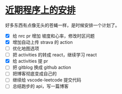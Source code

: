 # [近期程序上的安排](https://github.com/yihong0618/gitblog/issues/168)

好多东西有点像无头的苍蝇一样，是时候安排一个计划了。

- [x] 给 nrc pr 增加 坡度和心率，修改时区问题
- [x] 增加自动上传 strava 的 action
- [ ] 优化地图选项
- [ ] 把 activities 的转成 react，继续学习 react
- [x] 给 activities 提 pr
- [ ] 把 gitblog 换成 github action
- [ ] 把博客彻底变成自己的
- [ ] 继续给 vscode-leetcode 提交代码
- [ ] 总结跑步的 api，写一篇博客